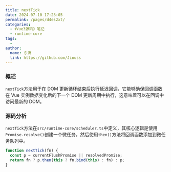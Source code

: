 ```yaml
---
title: nextTick
date: 2024-07-10 17:23:05
permalink: /pages/d4es2xt/
categories:
  - 《Vue3源码》笔记
  - runtime-core
tags:
  -
author:
  name: 东流
  link: https://github.com/Jinuss
---
```


### 概述

`nextTick`方法用于在 DOM 更新循环结束后执行延迟回调，它能够确保回调函数在 Vue 实例数据变化后的下一个 DOM 更新周期中执行，这意味着可以在回调中访问最新的 DOM。

### 源码分析

`nextTick`方法在`src/runtime-core/scheduler.ts`中定义，其核心逻辑是使用`Promise.resolve()`创建一个微任务，然后使用`then()`方法将回调函数添加到微任务队列中。

```js
function nextTick(fn) {
  const p = currentFlushPromise || resolvedPromise;
  return fn ? p.then(this ? fn.bind(this) : fn) : p;
}
```
